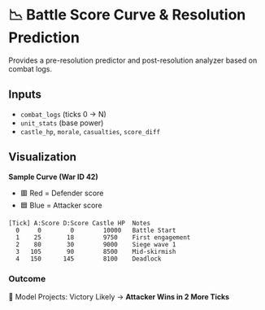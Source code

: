 # 📉 Battle Score Curve & Resolution Prediction

Provides a pre-resolution predictor and post-resolution analyzer based on combat logs.

## Inputs
- `combat_logs` (ticks 0 → N)
- `unit_stats` (base power)
- `castle_hp`, `morale`, `casualties`, `score_diff`

## Visualization
**Sample Curve (War ID 42)**

- 🟥 Red = Defender score
- 🟦 Blue = Attacker score

```
[Tick] A:Score D:Score Castle HP  Notes
  0     0        0        10000   Battle Start
  1    25       18        9750    First engagement
  2    80       30        9000    Siege wave 1
  3   105       90        8500    Mid-skirmish
  4   150      145        8100    Deadlock
```

### Outcome
🧠 Model Projects: Victory Likely → **Attacker Wins in 2 More Ticks**